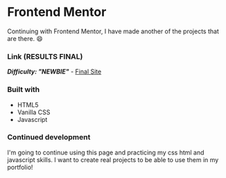 # Frontend Mentor
Continuing with Frontend Mentor, I have made another of the projects that are there. 😄

### Link (RESULTS FINAL)
***Difficulty: "NEWBIE"*** - [Final Site](https://summary-order-bodini.netlify.app/)

### Built with

- HTML5
- Vanilla CSS
- Javascript

### Continued development

I'm going to continue using this page and practicing my css html and javascript skills. I want to create real projects to be able to use them in my portfolio!


